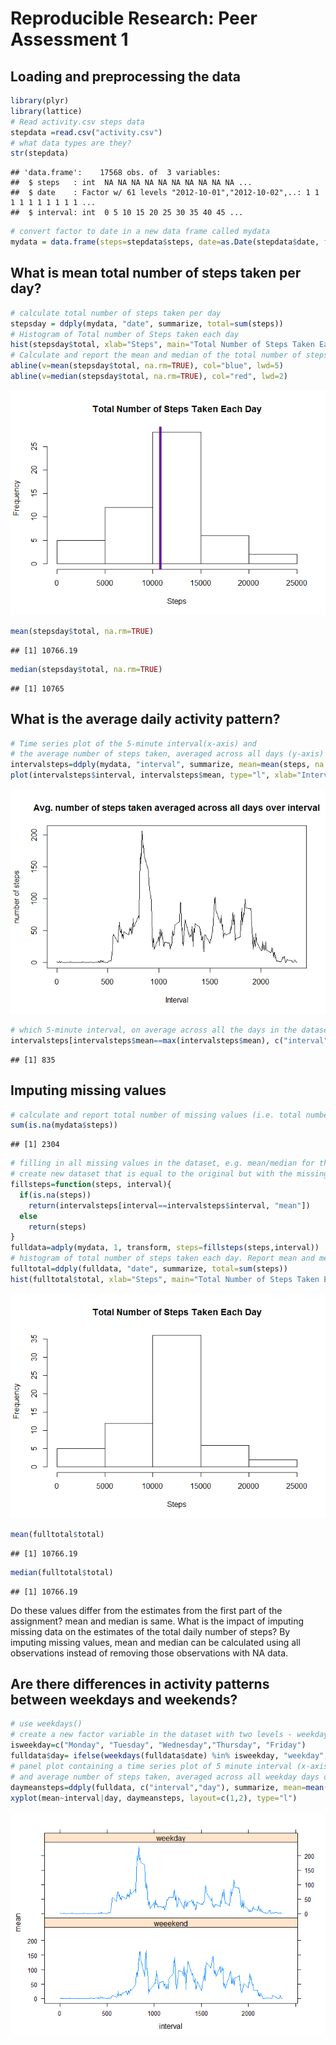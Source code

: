 # Reproducible Research: Peer Assessment 1


## Loading and preprocessing the data

```r
library(plyr)
library(lattice)
# Read activity.csv steps data
stepdata =read.csv("activity.csv")
# what data types are they?
str(stepdata)
```

```
## 'data.frame':	17568 obs. of  3 variables:
##  $ steps   : int  NA NA NA NA NA NA NA NA NA NA ...
##  $ date    : Factor w/ 61 levels "2012-10-01","2012-10-02",..: 1 1 1 1 1 1 1 1 1 1 ...
##  $ interval: int  0 5 10 15 20 25 30 35 40 45 ...
```

```r
# convert factor to date in a new data frame called mydata
mydata = data.frame(steps=stepdata$steps, date=as.Date(stepdata$date, format="%Y-%m-%d"), interval=stepdata$interval)
```

## What is mean total number of steps taken per day?

```r
# calculate total number of steps taken per day
stepsday = ddply(mydata, "date", summarize, total=sum(steps))
# Histogram of Total number of Steps taken each day
hist(stepsday$total, xlab="Steps", main="Total Number of Steps Taken Each Day")
# Calculate and report the mean and median of the total number of steps taken per day
abline(v=mean(stepsday$total, na.rm=TRUE), col="blue", lwd=5)
abline(v=median(stepsday$total, na.rm=TRUE), col="red", lwd=2)
```

![](PA1_template_files/figure-html/unnamed-chunk-2-1.png)

```r
mean(stepsday$total, na.rm=TRUE)
```

```
## [1] 10766.19
```

```r
median(stepsday$total, na.rm=TRUE)
```

```
## [1] 10765
```

## What is the average daily activity pattern?

```r
# Time series plot of the 5-minute interval(x-axis) and 
# the average number of steps taken, averaged across all days (y-axis)
intervalsteps=ddply(mydata, "interval", summarize, mean=mean(steps, na.rm=TRUE))
plot(intervalsteps$interval, intervalsteps$mean, type="l", xlab="Interval", ylab="number of steps", main="Avg. number of steps taken averaged across all days over interval")
```

![](PA1_template_files/figure-html/unnamed-chunk-3-1.png)

```r
# which 5-minute interval, on average across all the days in the dataset, contains max steps? 
intervalsteps[intervalsteps$mean==max(intervalsteps$mean), c("interval")]
```

```
## [1] 835
```
## Imputing missing values

```r
# calculate and report total number of missing values (i.e. total number of rows with NAs) 
sum(is.na(mydata$steps)) 
```

```
## [1] 2304
```

```r
# filling in all missing values in the dataset, e.g. mean/median for that day or mean of that 5min interval
# create new dataset that is equal to the original but with the missing data filled in
fillsteps=function(steps, interval){
  if(is.na(steps))
    return(intervalsteps[interval==intervalsteps$interval, "mean"])
  else
    return(steps)
}
fulldata=adply(mydata, 1, transform, steps=fillsteps(steps,interval))
# histogram of total number of steps taken each day. Report mean and median. 
fulltotal=ddply(fulldata, "date", summarize, total=sum(steps))
hist(fulltotal$total, xlab="Steps", main="Total Number of Steps Taken Each Day")
```

![](PA1_template_files/figure-html/unnamed-chunk-4-1.png)

```r
mean(fulltotal$total)
```

```
## [1] 10766.19
```

```r
median(fulltotal$total)
```

```
## [1] 10766.19
```
Do these values differ from the estimates from the first part of the assignment? mean and median is same.
What is the impact of imputing missing data on the estimates of the total daily number of steps?
By imputing missing values, mean and median can be calculated using all observations instead of removing those observations with NA data.  

## Are there differences in activity patterns between weekdays and weekends?

```r
# use weekdays()
# create a new factor variable in the dataset with two levels - weekday and weekend
isweekday=c("Monday", "Tuesday", "Wednesday","Thursday", "Friday")
fulldata$day= ifelse(weekdays(fulldata$date) %in% isweekday, "weekday", "weeekend")
# panel plot containing a time series plot of 5 minute interval (x-axis) 
# and average number of steps taken, averaged across all weekday days or weeekend days (y-axis)
daymeansteps=ddply(fulldata, c("interval","day"), summarize, mean=mean(steps))
xyplot(mean~interval|day, daymeansteps, layout=c(1,2), type="l")
```

![](PA1_template_files/figure-html/unnamed-chunk-5-1.png)
